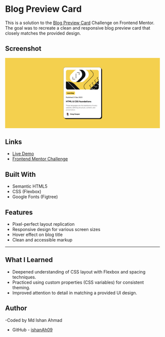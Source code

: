 # Blog Preview Card

This is a solution to the [Blog Preview Card](https://www.frontendmentor.io/challenges/blog-preview-card-ckPaj01IcS) Challenge on Frontend Mentor. The goal was to recreate a clean and responsive blog preview card that closely matches the provided design.

## Screenshot

![FAQ Accordion Screenshot](./Screenshot%202025-06-03%20192512.png)

## Links

- [Live Demo]()
- [Frontend Mentor Challenge](https://www.frontendmentor.io/challenges/blog-preview-card-ckPaj01IcS)

## Built With

- Semantic HTML5
- CSS (Flexbox)
- Google Fonts (Figtree)

## Features

- Pixel-perfect layout replication
- Responsive design for various screen sizes
- Hover effect on blog title
- Clean and accessible markup



---

## What I Learned

- Deepened understanding of CSS layout with Flexbox and spacing techniques.
- Practiced using custom properties (CSS variables) for consistent theming.
- Improved attention to detail in matching a provided UI design.


## Author
-Coded by Md Ishan Ahmad
- GitHub - [ishanAh09](https://github.com/ishanah09)
